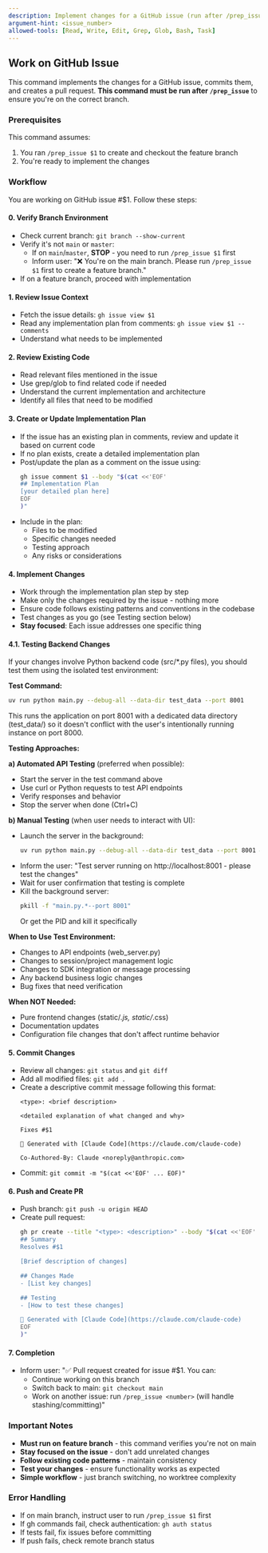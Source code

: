 ```yaml
---
description: Implement changes for a GitHub issue (run after /prep_issue)
argument-hint: <issue_number>
allowed-tools: [Read, Write, Edit, Grep, Glob, Bash, Task]
---
```


## Work on GitHub Issue

This command implements the changes for a GitHub issue, commits them, and creates a pull request. **This command must be run after `/prep_issue`** to ensure you're on the correct branch.

### Prerequisites

This command assumes:
1. You ran `/prep_issue $1` to create and checkout the feature branch
2. You're ready to implement the changes

### Workflow

You are working on GitHub issue #$1. Follow these steps:

#### 0. Verify Branch Environment
- Check current branch: `git branch --show-current`
- Verify it's not `main` or `master`:
  - If on `main`/`master`, **STOP** - you need to run `/prep_issue $1` first
  - Inform user: "❌ You're on the main branch. Please run `/prep_issue $1` first to create a feature branch."
- If on a feature branch, proceed with implementation

#### 1. Review Issue Context
- Fetch the issue details: `gh issue view $1`
- Read any implementation plan from comments: `gh issue view $1 --comments`
- Understand what needs to be implemented

#### 2. Review Existing Code
- Read relevant files mentioned in the issue
- Use grep/glob to find related code if needed
- Understand the current implementation and architecture
- Identify all files that need to be modified

#### 3. Create or Update Implementation Plan
- If the issue has an existing plan in comments, review and update it based on current code
- If no plan exists, create a detailed implementation plan
- Post/update the plan as a comment on the issue using:
  ```bash
  gh issue comment $1 --body "$(cat <<'EOF'
  ## Implementation Plan
  [your detailed plan here]
  EOF
  )"
  ```
- Include in the plan:
  - Files to be modified
  - Specific changes needed
  - Testing approach
  - Any risks or considerations

#### 4. Implement Changes
- Work through the implementation plan step by step
- Make only the changes required by the issue - nothing more
- Ensure code follows existing patterns and conventions in the codebase
- Test changes as you go (see Testing section below)
- **Stay focused**: Each issue addresses one specific thing

#### 4.1. Testing Backend Changes

If your changes involve Python backend code (src/*.py files), you should test them using the isolated test environment:

**Test Command:**
```bash
uv run python main.py --debug-all --data-dir test_data --port 8001
```

This runs the application on port 8001 with a dedicated data directory (test_data/) so it doesn't conflict with the user's intentionally running instance on port 8000.

**Testing Approaches:**

**a) Automated API Testing** (preferred when possible):
- Start the server in the test command above
- Use curl or Python requests to test API endpoints
- Verify responses and behavior
- Stop the server when done (Ctrl+C)

**b) Manual Testing** (when user needs to interact with UI):
- Launch the server in the background:
  ```bash
  uv run python main.py --debug-all --data-dir test_data --port 8001 &
  ```
- Inform the user: "Test server running on http://localhost:8001 - please test the changes"
- Wait for user confirmation that testing is complete
- Kill the background server:
  ```bash
  pkill -f "main.py.*--port 8001"
  ```
  Or get the PID and kill it specifically

**When to Use Test Environment:**
- Changes to API endpoints (web_server.py)
- Changes to session/project management logic
- Changes to SDK integration or message processing
- Any backend business logic changes
- Bug fixes that need verification

**When NOT Needed:**
- Pure frontend changes (static/*.js, static/*.css)
- Documentation updates
- Configuration file changes that don't affect runtime behavior

#### 5. Commit Changes
- Review all changes: `git status` and `git diff`
- Add all modified files: `git add .`
- Create a descriptive commit message following this format:
  ```
  <type>: <brief description>

  <detailed explanation of what changed and why>

  Fixes #$1

  🤖 Generated with [Claude Code](https://claude.com/claude-code)

  Co-Authored-By: Claude <noreply@anthropic.com>
  ```
- Commit: `git commit -m "$(cat <<'EOF' ... EOF)"`

#### 6. Push and Create PR
- Push branch: `git push -u origin HEAD`
- Create pull request:
  ```bash
  gh pr create --title "<type>: <description>" --body "$(cat <<'EOF'
  ## Summary
  Resolves #$1

  [Brief description of changes]

  ## Changes Made
  - [List key changes]

  ## Testing
  - [How to test these changes]

  🤖 Generated with [Claude Code](https://claude.com/claude-code)
  EOF
  )"
  ```

#### 7. Completion
- Inform user: "✅ Pull request created for issue #$1. You can:
  - Continue working on this branch
  - Switch back to main: `git checkout main`
  - Work on another issue: run `/prep_issue <number>` (will handle stashing/committing)"

### Important Notes
- **Must run on feature branch** - this command verifies you're not on main
- **Stay focused on the issue** - don't add unrelated changes
- **Follow existing code patterns** - maintain consistency
- **Test your changes** - ensure functionality works as expected
- **Simple workflow** - just branch switching, no worktree complexity

### Error Handling
- If on main branch, instruct user to run `/prep_issue $1` first
- If gh commands fail, check authentication: `gh auth status`
- If tests fail, fix issues before committing
- If push fails, check remote branch status
